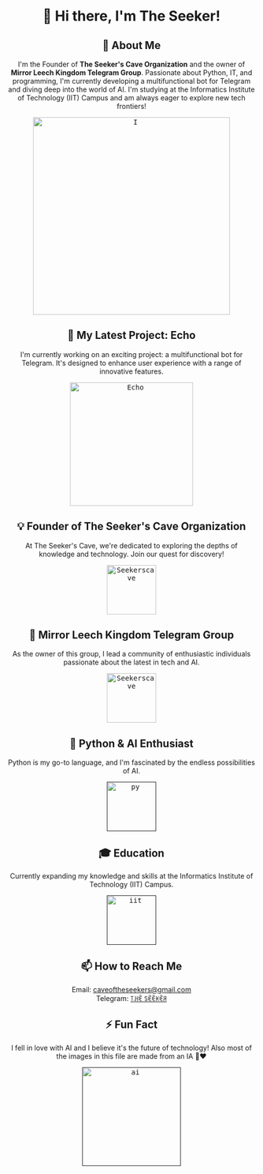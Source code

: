 <h1 align="center">👋 Hi there, I'm The Seeker!</h1>

<h2 align="center">🚀 About Me</h2>
<p align="center">I'm the Founder of <b>The Seeker's Cave Organization</b> and the owner of <b>Mirror Leech Kingdom Telegram Group</b>. Passionate about Python, IT, and programming, I'm currently developing a multifunctional bot for Telegram and diving deep into the world of AI. I'm studying at the Informatics Institute of Technology (IIT) Campus and am always eager to explore new tech frontiers!</p>

<p align="center">
    <a href="https://github.com/theseekerofficial">
        <kbd>
            <img width="400" src="https://telegra.ph/file/427ce80574e3b159272d1.jpg" alt="I">
        </kbd>
    </a>

<div align=center>

<h2 align="center">🤖 My Latest Project: Echo</h2>
<p align="center">I'm currently working on an exciting project: a multifunctional bot for Telegram. It's designed to enhance user experience with a range of innovative features.</p>
<p align="center">
    <a href="https://github.com/theseekerofficial/Echo">
        <kbd>
            <img width="250" src="https://telegra.ph/file/a73a7d59d4a139df59c16.jpg" alt="Echo">
        </kbd>
    </a>

<div align=center>

<h2 align="center">💡 Founder of The Seeker's Cave Organization</h2>
<p align="center">At The Seeker's Cave, we're dedicated to exploring the depths of knowledge and technology. Join our quest for discovery!</p>
<p align="center">
    <a href="https://t.me/Maste_Torrenz_Updates">
        <kbd>
            <img width="100" src="https://telegra.ph/file/03d153edc3129558b4426.jpg" alt="Seekerscave">
        </kbd>
    </a>

<div align=center>

<h2 align="center">🏰 Mirror Leech Kingdom Telegram Group</h2>
<p align="center">As the owner of this group, I lead a community of enthusiastic individuals passionate about the latest in tech and AI.</p>
<p align="center">
    <a href="https://t.me/+wAkK8_uXxUdlOTZl">
        <kbd>
            <img width="100" src="https://telegra.ph/file/712c6adcc56bda75794d7.jpg" alt="Seekerscave">
        </kbd>
    </a>

<div align=center>

<h2 align="center">🐍 Python & AI Enthusiast</h2>
<p align="center">Python is my go-to language, and I'm fascinated by the endless possibilities of AI.</p>
<p align="center">
    <a href="">
        <kbd>
            <img width="100" src="https://telegra.ph/file/bc3e42ea5904d91c0c656.jpg" alt="py">
        </kbd>
    </a>

<div align=center>

<h2 align="center">🎓 Education</h2>
<p align="center">Currently expanding my knowledge and skills at the Informatics Institute of Technology (IIT) Campus.</p>
<p align="center">
    <a href="">
        <kbd>
            <img width="100" src="https://telegra.ph/file/fc562e785cc498a23a0b1.jpg" alt="iit">
        </kbd>
    </a>

<div align=center>

<h2 align="center">📫 How to Reach Me</h2>
<p align="center">
  Email: <a href="mailto:caveoftheseekers@gmail.com">caveoftheseekers@gmail.com</a><br>
  Telegram: <a href="https://t.me/MrUnknown114">꓄ꃅꍟ ꌗꍟꍟꀘꍟꋪ</a>
</p>

<h2 align="center">⚡ Fun Fact</h2>
<p align="center">I fell in love with AI and I believe it's the future of technology! Also most of the images in this file are made from an IA 🤖❤️</p>
<p align="center">
    <a href="">
        <kbd>
            <img width="200" src="https://telegra.ph/file/c50485a8a82bb1a216d71.jpg" alt="ai">
        </kbd>
    </a>

<div align=center>
